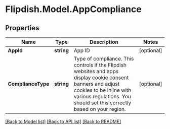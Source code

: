 # Flipdish.Model.AppCompliance
## Properties

Name | Type | Description | Notes
------------ | ------------- | ------------- | -------------
**AppId** | **string** | App ID | [optional] 
**ComplianceType** | **string** | Type of compliance.  This controls if the Flipdish websites and apps display cookie consent banners and adjust cookies to be inline with various regulations.   You should set this correctly based on your region. | [optional] 

[[Back to Model list]](../README.md#documentation-for-models) [[Back to API list]](../README.md#documentation-for-api-endpoints) [[Back to README]](../README.md)

